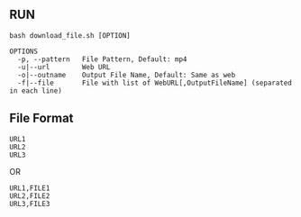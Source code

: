 ## RUN
```
bash download_file.sh [OPTION]

OPTIONS
  -p, --pattern   File Pattern, Default: mp4
  -u|--url        Web URL
  -o|--outname    Output File Name, Default: Same as web
  -f|--file       File with list of WebURL[,OutputFileName] (separated in each line)
  ```
  ## File Format
  ```
  URL1
  URL2
  URL3
  ```
  OR
  ```
  URL1,FILE1
  URL2,FILE2
  URL3,FILE3
  ```
